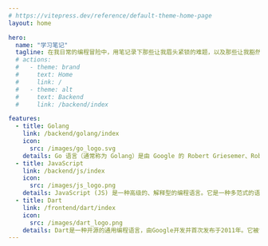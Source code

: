 ```yaml
---
# https://vitepress.dev/reference/default-theme-home-page
layout: home

hero:
  name: "学习笔记"
  tagline: 在我日常的编程冒险中，用笔记录下那些让我眉头紧锁的难题，以及那些让我豁然开朗的知识点。
  # actions:
  #   - theme: brand
  #     text: Home
  #     link: /
  #   - theme: alt
  #     text: Backend
  #     link: /backend/index

features:
  - title: Golang
    link: /backend/golang/index
    icon:
      src: /images/go_logo.svg
    details: Go 语言（通常称为 Golang）是由 Google 的 Robert Griesemer、Rob Pike 和 Ken Thompson 设计的一种静态类型的编译型语言。
  - title: JavaScript
    link: /backend/js/index
    icon:
      src: /images/js_logo.png
    details: JavaScript (JS) 是一种高级的、解释型的编程语言。它是一种多范式的语言，支持事件驱动、函数式以及面向对象的编程风格。
  - title: Dart
    link: /frontend/dart/index
    icon:
      src: /images/dart_logo.png
    details: Dart是一种开源的通用编程语言，由Google开发并首次发布于2011年。它被设计为用于构建前端用户界面的高性能、结构化的代码。
---
```

